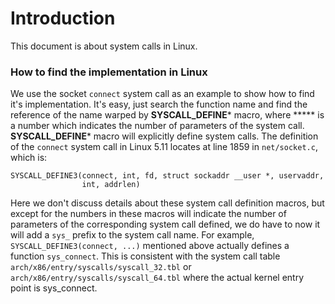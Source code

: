 # Introduction

This document is about system calls in Linux.

### How to find the implementation in Linux

We use the  socket ``connect`` system call as an example to show how to find it's implementation. It's easy, just search the function name and find the reference of the name warped by **SYSCALL_DEFINE*** macro, where ***** is a number which indicates the number of parameters of the system call. **SYSCALL_DEFINE*** macro will explicitly define system calls. The definition of the `connect` system call in Linux 5.11 locates at line 1859 in `net/socket.c`, which is:

```
SYSCALL_DEFINE3(connect, int, fd, struct sockaddr __user *, uservaddr,
				int, addrlen)
```

Here we don't discuss details about these system call definition macros, but except for the numbers in these macros will indicate the number of parameters of the corresponding system call defined, we do have to now it will add a `sys_` prefix to the system call name. For example, `SYSCALL_DEFINE3(connect, ...)` mentioned above actually defines a function `sys_connect`. This is consistent with the system call table `arch/x86/entry/syscalls/syscall_32.tbl` or `arch/x86/entry/syscalls/syscall_64.tbl` where the actual kernel entry point is sys_connect.

